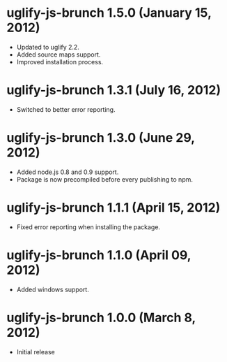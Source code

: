 # uglify-js-brunch 1.5.0 (January 15, 2012)
* Updated to uglify 2.2.
* Added source maps support.
* Improved installation process.

# uglify-js-brunch 1.3.1 (July 16, 2012)
* Switched to better error reporting.

# uglify-js-brunch 1.3.0 (June 29, 2012)
* Added node.js 0.8 and 0.9 support.
* Package is now precompiled before every publishing to npm.

# uglify-js-brunch 1.1.1 (April 15, 2012)
* Fixed error reporting when installing the package.

# uglify-js-brunch 1.1.0 (April 09, 2012)
* Added windows support.

# uglify-js-brunch 1.0.0 (March 8, 2012)
* Initial release
